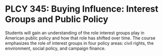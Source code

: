 # PLCY 345: Buying Influence: Interest Groups and Public Policy

Students will gain an understanding of the role interest groups play in American public policy and how that role has shifted over time. The course emphasizes the role of interest groups in four policy areas: civil rights, the environment, social policy, and campaign finance.